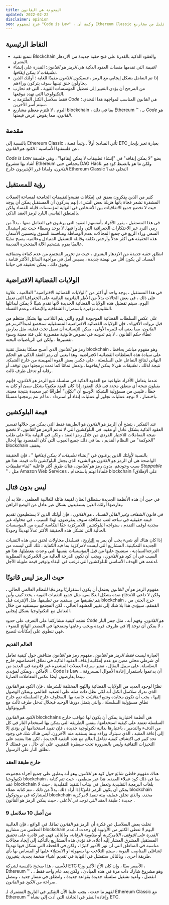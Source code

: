 ```yaml
---
title: المدونة هي القانون
updated: 2022-02-22
disclaimer: opinion
seo: شرح لمفهوم "Code is Law" ، وكيف أن Ethereum Classic هي واحدة من عدد قليل من مشاريع blockchain التي تسمح لهذا المستقبل المشرق بالظهور.
---
```


## النقاط الرئيسية

- تتمتع تقنية Blockchain والعقود الذكية بالقدرة على فتح حقبة جديدة من الازدهار البشري.
- _القيمة_ التي تقدمها منصات العقود الذكية هي _الرمز هو القانون_؛ القدرة على إنشاء _تطبيقات لا يمكن إيقافها_.
- إذا تم التعامل بشكل إيجابي مع الرمز _، فسيكون القانون_ مفيدًا للغاية ؛ أولئك الذين يحاولون خنق تبنيها سوف يتركون وراءهم.
- من المرجح أن يؤدي التغيير إلى تعطيل المؤسسات القوية ، التي قد تحارب التكنولوجيا التي تهدد موقعها.
- فقط سلاسل الكتل الملتزمة بـ _Code هي القانون_ المناسب لمواجهة هذا التحدي ؛ سيتم أسر الآخرين.
- اليوم ، لا تلتزم معظم مشاريع blockchain ، بما في ذلك Ethereum ™ ، بـ _Code هو القانون_، مما يقوض عرض قيمتها.

## مقدمة

بالنسبة إلى Ethereum Classic ، تأتي المبادئ أولاً ، وتبدأ قصة ETC بعبارة تعبر بإيجاز عن فلسفتها الأساسية ؛ _الكود هو القانون_.

_Code is Law_ يضع "لا يمكن إيقافه" في "إنشاء تطبيقات لا يمكن إيقافها" ، وهي فلسفة أشاد بها مشروع Ethereum بحماس حتى DAO Hack. ولكن ما هو بالضبط كود _هو القانون_، ولماذا قرر الإيثيريون خارج Ethereum Classic التخلي عنه؟

## رؤية للمستقبل

كثير من الذين يفكرون بعمق في إمكانات تقنيةوالتقييمات الجامحة لمساحة العملات المشفرة تشعر فجأة بأنها هزيلة بعض الشيء. إنهم يدركون أن المستقبل يمكن أن يوجد حيث لا تخضع جميع الاتفاقيات بين الأشخاص في النهاية لمؤسسات قابلة للفساد ولكن بالمنطق القاسي البارد لرمز العقد الذكي.

في هذا المستقبل ، يقرر الأفراد بأنفسهم العقود التي يرغبون في التعامل معها ، بدلاً من رمي النرد عبر الاحتكارات الجغرافية التي ولدوا فيها. لا يوجد وسطاء حيث يتم استبدال السعي وراء الريع في جميع المجالات بعدم الوساطة ومنافسة السوق وتحسين الأسعار. هذه الحقيقة هي أكثر عدلاً وأرخص تكلفة وقابلة للتشغيل المتبادل وعالمية. يصبح مذيبًا عالميًا يقوم بتشحيم الآلة المتحجرة القديمة.

انطلق حقبة جديدة من الازدهار البشري ، حيث تم تحرير المجتمع من عدم كفاءة وشفافية الفساد. لن يكون أقل من نهضة جديدة ، بصيص أمل في مواجهة البدائل الأكثر قتامة ، وفوق ذلك ، يمكن تحقيقه في حياتنا.

## الولايات القضائية الافتراضية

في هذا المستقبل ، يوجد واحد أو أكثر من "الولايات القضائية الافتراضية" العالمية ، علاوة على ذلك ، في بعض الحالات بدلاً من الأطر القانونية القائمة على الجغرافيا التي تعمل اليوم. سيتم تفضيل هذه الولايات القضائية الجديدة لأنها تقدم شيئًا لا يمكن لبدائلها التقليدية توفيره باستمرار: الشفافية والإنصاف وعدم الفساد.

على عكس السلطات القضائية الموجودة اليوم والتي يتم التلاعب بها بشكل منتظم من قبل نزوات الأقوياء ، فإن الولايات القضائية الافتراضية المستقبلية ستخضع لمبدأ _الرمز هو القانون_، مما يعني أنه للمرة الأولى ، يمكن للإنسانية أن تعمل تحت _فعلية_، مثل يعارض غطاء حكم القانون ، لا يتم تدوينه في نصوص قانونية مقصورة على فئة معينة وسوء تفسيرها ، ولكن في الرياضيات البحتة.

رمز _هو القانون_ الذي أصبح ممكنًا بفضل تقنية blockchain ، وهو مفهوم مباشر يحافظ على سيادة هذه السلطات القضائية الافتراضية. وهذا يعني أن رمز العقد الذكي هو الحكم النهائي لنتائج التفاعل على السلسلة ، على عكس بعض القوة المهيمنة من خارج الشبكة. نتيجة لذلك ، _تطبيقات_ هي _لا يمكن إيقافهما_، وتعمل تمامًا كما تمت برمجتها دون توقف أو رقابة أو تدخل طرف ثالث.

عندما يتعامل الأفراد طواعية مع العقود الذكية في سلسلة تتبع الرمز _هو القانون_، فإنهم يقبلون نتيجة أي منطق محدد في تلك العقود. إذا كان العقد مكتوبًا بشكل سيئ أو كان به خطأ ، فليس من مسؤولية الشبكة الأوسع أن "تكوِّن" أطرافًا غير سعيدة بنتيجة معينة. باختصار ، لا توجد عمليات تجاوز أو عمليات إنقاذ أو استرداد ، ما لم تتم برمجتها مسبقًا.

## قيمة البلوكشين

عند التفكير ، يتضح أن الرمز _هو القانون_ هو الطريقة _فقط_ التي يمكن من خلالها تفسير العقود الذكية بشكل عادل أو مفيد. في البلوكشين التي لا تدعم الرمز _هو القانون_، لا تخضع نتيجة المعاملات للاختيار الفردي من خلال رمز العقد ، ولكن في النهاية بناءً على طلب "الحوكمة" من النظام القديم ، بما في ذلك جميع العيوب التي كان المقصود بها إدخال blockchain يخفف.

بالنسبة لأولئك الذين يرغبون في "إنشاء _تطبيقات لا يمكن إيقافها_ " ، فإن الحقيقة الواضحة هي أن الرمز _هو القانون_ هو الشيء الذي يجعل البلوكشين ذات قيمة. هذا هو سبب وجودهم. بدون رمز _هو القانون_، هناك طرق أكثر فاعلية "لبناء _تطبيقات Stoppable_ " ، مثل Amazon Web Services ، فلماذا تهتم باستخدام blockchain على الإطلاق؟

## ليس بدون قتال

في حين أن هذه الأنظمة الجديدة ستطلق العنان لقيمة هائلة للغالبية العظمى ، فلا بد أن يعارضها أولئك الذين يستفيدون بشكل غير عادل من الوضع الراهن.

في قانون _الشفاف وغير القابل للفساد ، هو القانون_ ، فإن أولئك الذين لا يستطيعون تقديم قيمة حقيقية في ساحة لعب متكافئة سوف ينقرضون. لهذا السبب ، في محاولة غير مجدية لوقف التقدم ، ستواجه البلوكشين اللامركزية حقًا انتكاسة كبيرة من المؤسسات الحالية التي تشكل هذه الحقيقة الأكثر عدلاً تهديدًا وجوديًا.

إذا كان هناك أي شيء يجب أن يمر به [التاريخ](https://www.eff.org/wp/riaa-v-people-five-years-later) ، فستُبذل محاولات لخنق تبني هذه التقنيات الجديدة التمكينية. المشاريع التي ليست لامركزية بما فيه الكفاية ، تلك التي ليست من الدرجةالسيادية ، ستصبح عليها من قبل المؤسسات نفسها التي وعدت بتعطيلها. هذا هو السبب في أن كود _هو القانون_ ، ويجب أن تكون الدرجة العالية من اللامركزية المطلوبة لدعمه هي الهدف الأساسي للبلوكشين التي ترغب في البقاء وتوفير قيمة طويلة الأجل.

## حيث الرمز ليس قانونًا

مفهوم الرمز _هو أن القانون_ يحتمل أن يكون استفزازيًا ومزعجًا للنظام العالمي الحالي ، ولكن لا داعي للاندفاع ضده بشكل انعكاسي. مثل جميع التقنيات القوية ، يحدد _كيف وأين يتم تطبيقها_ من يستفيد من تطبيقها. مثل الإنترنت قبل blockchain ، خرج الجني من القمقم. سيؤدي هذا بلا شك إلى تغيير المشهد الحالي ، لكن المجتمع سيستفيد من خلال التعامل مع التكنولوجيا بشكل إيجابي.

تعتمد كيفية مشاركتنا على التعرف على حدود _Code هو القانون_، وفهم أنه ، مثل جمر النار ، لا يمكن أن توجد إلا في ظروف فريدة ويجب رعايتها وتنضجها في المصدر الهائج للضوء ، فهي تنطوي على إمكانات لتصبح.

### العالم القديم

العبارة ليست _فقط الرمز هو القانون_. مفهوم رمز _هو القانون_ متناقض حول كيفية تعامل أي شرطي محلي معين مع عدم إمكانية إيقاف العقود الذكية في نطاق اختصاصهم خارج السلسلة. على سبيل المثال ، تعتبر سرقة العملات المشفرة غير قانونية في العديد من الأماكن ، ويمكن لمؤيدي _ Code is Law _ أن يدعموا باستمرار إعادة الأموال المسروقة بينما يعارضون أيضًا عكس المعاملات الضارة.

نظرًا لوجود العديد من الولايات القضائية والنُهج المختلفة للشرطة ، فإن الكود *هو القانون* الذي تدرك سلاسل الكتل أنه لكي تظل ذات صلة على الصعيد العالمي ويمكن الوصول إليها ، يجب أن تكون محايدة وتتبع *اتفاقيات* خاصة بها. المخاوف خارج السلسلة تقع خارج نطاق مسؤولية السلسلة ، والتي يتمثل دورها الوحيد فيخلال تدخل طرف ثالث مع البروتوكول.

_الكود هو القانون_ blockchains هي أنظمة اختيارية يمكن أن يكون لها عواقب خارج السلسلة تعتمد على كيفية استخدامها. بنفس الطريقة التي يمكن بها استخدام النار في كل من الدفء والتدمير ، باعتبارها بدائية تكنولوجية جديدة ، فإن تقييد استخدامها لن يؤدي إلا إلى إعاقة المقيد ، الذي سيترك وراءه بينما يستفيد منه الآخرون. ليس هناك شك في وجود تحد كبير في اكتشاف كيفية تفاعل العالم مع هذه التقنية الجديدة ، لكن هذا يعتمد على التحيزات الثقافية وليس بالضرورة تحت سيطرة التقنيين. على أي حال ، من فضلك لا تطلق النار على الرسول.

### خارج طبقة العقد

هناك مفهوم خاطئ شائع حول كود _هو القانون_ وهو أنه ينطبق على جميع أجزاء مجموعة تكنولوجيا blockchain ، بما في ذلك كود عملاء العقدة. هذا غير منطقي ، حيث تتم كتابة عقد blockchain بلغات البرمجة التقليدية وتعمل في بيئات التنفيذ التقليدية ، حيث لا يمكن أن يكون الرمز قانونًا إذا أراد ذلك. بدلاً من ذلك ، تتم كتابة عملاء blockchain للمشاركة في بروتوكول blockchain _محدد_، والذي تخلق عمليته بيئة تنفيذ لامركزية جديدة ؛ طبقة العقد _التي توجد في الأعلى ، حيث يمكن_ الرمز هو القانون .

### 9 من أصل 10 سلاسل

تخلت بعض السلاسل عن فكرة أن الرمز _هو القانون_ تمامًا. في الواقع ، فإن الغالبية العظمى من مشاريع blockchain اليوم لا تعطي الكثير من الأولوية إن وجدت لـ _عدم القدرة على التوقف_، _اللامركزية_ أو _مقاومة الرقابة_، وبالتالي فهي غير قادرة على تحقيق المستقبل المشرق المشار إليه أعلاه. قد تؤدي هذه المشاريع بالتأكيد إلى إيجاد مجالات مناسبة في المناطق التي لن تهز الأمور كثيرًا ، ولكن في اللحظة التي تشكل فيها تهديدًا لشاغلي المناصب القوية ، سيتم التلاعب بها بسهولة أو الاستيلاء عليها أو المساس بها بأي طريقة أخرى ، وبالتالي ستفشل في النهاية في تقديم أشياء ضخمة بجدية. يتغيرون.

للأسف ، هذا صحيح بالنسبة لشركة ETC الأصغر سنًا ، وإن كان الأخ الأكبر وزنًا ، Ethereum ™ ، وهو مشروع شارك ذات مرة في هذه المبادئ ، ولكن بعد عام واحد فقط ، انفصل ، وأعيد تشغيل سلسلة جديدة بقواعد جديدة ، وانطلق في مسار جديد ، وتنصل صراحة من _الكود هو القانون_.

لفهم ما حدث ، يجب علينا الآن التفكير في التاريخ المشترك لـ Ethereum Classic مع Ethereum ™ وإعادة النظر في الحادثة التي أدت إلى نشأة ETC.
